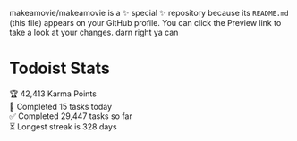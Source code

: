 makeamovie/makeamovie is a ✨ special ✨ repository because its `README.md` (this file) appears on your GitHub profile.
You can click the Preview link to take a look at your changes. darn right ya can

# Todoist Stats

<!-- TODO-IST:START -->
🏆  42,413 Karma Points           
🌸  Completed 15 tasks today           
✅  Completed 29,447 tasks so far           
⏳  Longest streak is 328 days
<!-- TODO-IST:END -->